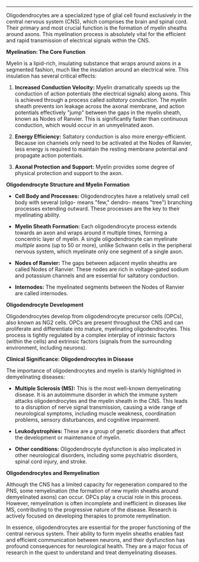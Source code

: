 
---

Oligodendrocytes are a specialized type of glial cell found exclusively in the central nervous system (CNS), which comprises the brain and spinal cord. Their primary and most crucial function is the formation of myelin sheaths around axons. This myelination process is absolutely vital for the efficient and rapid transmission of electrical signals within the CNS.

**Myelination: The Core Function**

Myelin is a lipid-rich, insulating substance that wraps around axons in a segmented fashion, much like the insulation around an electrical wire. This insulation has several critical effects:

1.  **Increased Conduction Velocity:** Myelin dramatically speeds up the conduction of action potentials (the electrical signals) along axons. This is achieved through a process called *saltatory conduction*. The myelin sheath prevents ion leakage across the axonal membrane, and action potentials effectively "jump" between the gaps in the myelin sheath, known as Nodes of Ranvier. This is significantly faster than continuous conduction, which would occur in an unmyelinated axon.

2.  **Energy Efficiency:** Saltatory conduction is also more energy-efficient. Because ion channels only need to be activated at the Nodes of Ranvier, less energy is required to maintain the resting membrane potential and propagate action potentials.

3.  **Axonal Protection and Support:** Myelin provides some degree of physical protection and support to the axon.

**Oligodendrocyte Structure and Myelin Formation**

*   **Cell Body and Processes:** Oligodendrocytes have a relatively small cell body with several (oligo- means "few," dendro- means "tree") branching processes extending outward. These processes are the key to their myelinating ability.

*   **Myelin Sheath Formation:** Each oligodendrocyte process extends towards an axon and wraps around it multiple times, forming a concentric layer of myelin. A single oligodendrocyte can myelinate *multiple* axons (up to 50 or more), unlike Schwann cells in the peripheral nervous system, which myelinate only one segment of a single axon.

*   **Nodes of Ranvier:** The gaps between adjacent myelin sheaths are called Nodes of Ranvier. These nodes are rich in voltage-gated sodium and potassium channels and are essential for saltatory conduction.

* **Internodes:** The myelinated segments between the Nodes of Ranvier are called internodes.

**Oligodendrocyte Development**

Oligodendrocytes develop from oligodendrocyte precursor cells (OPCs), also known as NG2 cells. OPCs are present throughout the CNS and can proliferate and differentiate into mature, myelinating oligodendrocytes. This process is tightly regulated by a complex interplay of intrinsic factors (within the cells) and extrinsic factors (signals from the surrounding environment, including neurons).

**Clinical Significance: Oligodendrocytes in Disease**

The importance of oligodendrocytes and myelin is starkly highlighted in demyelinating diseases:

*   **Multiple Sclerosis (MS):** This is the most well-known demyelinating disease. It is an autoimmune disorder in which the immune system attacks oligodendrocytes and the myelin sheath in the CNS. This leads to a disruption of nerve signal transmission, causing a wide range of neurological symptoms, including muscle weakness, coordination problems, sensory disturbances, and cognitive impairment.

*   **Leukodystrophies:** These are a group of genetic disorders that affect the development or maintenance of myelin.

* **Other conditions:** Oligodendrocyte dysfunction is also implicated in other neurological disorders, including some psychiatric disorders, spinal cord injury, and stroke.

**Oligodendrocytes and Remyelination**

Although the CNS has a limited capacity for regeneration compared to the PNS, some remyelination (the formation of new myelin sheaths around demyelinated axons) can occur. OPCs play a crucial role in this process. However, remyelination is often incomplete and inefficient in diseases like MS, contributing to the progressive nature of the disease. Research is actively focused on developing therapies to promote remyelination.

In essence, oligodendrocytes are essential for the proper functioning of the central nervous system. Their ability to form myelin sheaths enables fast and efficient communication between neurons, and their dysfunction has profound consequences for neurological health. They are a major focus of research in the quest to understand and treat demyelinating diseases.
